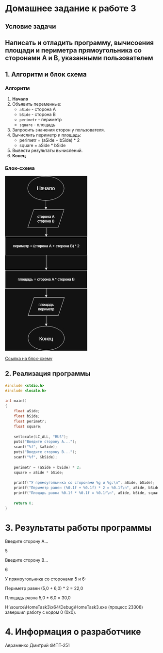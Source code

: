 # Домашнее задание к работе 3

## Условие задачи
Написать и отладить программу, вычисоения площади и периметра прямоугольника со сторонами A и B, указанными пользователем
---
## 1. Алгоритм и блок схема

### Алгоритм
1. **Начало**
2. Объявить переменные:
   - `aSide` - сторона А
   - `bSide` - сторона B
   - `perimetr` - периметр
   - `square` - площадь 
3. Запросить значения сторон у пользователя.
4. Вычислить периметр и площадь:
   - perimetr = (aSide + bSide) * 2
   - square = aSide * bSide
5. Вывести результаты вычислений.
6. **Конец**

### Блок-схема
![Блок-схема алгоритма](Lab3_schema.jpg)

 [Ссылка на блок-схему](https://viewer.diagrams.net/?tags=%7B%7D&lightbox=1&highlight=0000ff&edit=_blank&layers=1&nav=1&dark=auto#G1r-jbi3rw-1ZbApLWtIpJ7Qj-OTFPUAJF)

 ## 2. Реализация программы

```c
#include <stdio.h>
#include <locale.h>

int main()
{
	float aSide;
	float bSide;
	float perimetr;
	float square;

	setlocale(LC_ALL, "RUS");
	puts("Введите сторону А...");
	scanf("%f", &aSide);
	puts("Введите сторону В...");
	scanf("%f", &bSide);

	perimetr = (aSide + bSide) * 2;
	square = aSide * bSide;

	printf("У прямоугольника со сторонами %g и %g:\n", aSide, bSide);
	printf("Периметр равен (%0.1f + %0.1f) * 2 = %0.1f\n", aSide, bSide, perimetr);
	printf("Площадь равна %0.1f * %0.1f = %0.1f\n", aSide, bSide, square);

	return 0;
}
```
# 3. Результаты работы программы
Введите сторону А...

5

Введите сторону В...

6

У прямоугольника со сторонами 5 и 6:

Периметр равен (5,0 + 6,0) * 2 = 22,0

Площадь равна 5,0 * 6,0 = 30,0

H:\source\HomeTask3\x64\Debug\HomeTask3.exe (процесс 23308) завершил работу с кодом 0 (0x0).
# 4. Информация о разработчике
Авраменко Дмитрий бИПТ-251
